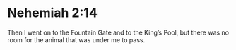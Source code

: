 # Nehemiah 2:14

Then I went on to the Fountain Gate and to the King’s Pool, but there was no room for the animal that was under me to pass.
